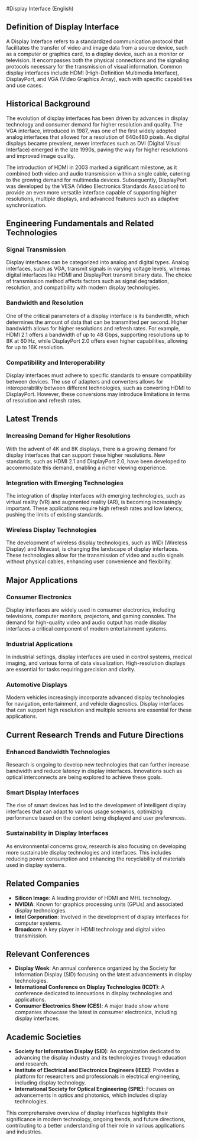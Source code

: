 #Display Interface (English)

## Definition of Display Interface

A Display Interface refers to a standardized communication protocol that facilitates the transfer of video and image data from a source device, such as a computer or graphics card, to a display device, such as a monitor or television. It encompasses both the physical connections and the signaling protocols necessary for the transmission of visual information. Common display interfaces include HDMI (High-Definition Multimedia Interface), DisplayPort, and VGA (Video Graphics Array), each with specific capabilities and use cases.

## Historical Background

The evolution of display interfaces has been driven by advances in display technology and consumer demand for higher resolution and quality. The VGA interface, introduced in 1987, was one of the first widely adopted analog interfaces that allowed for a resolution of 640x480 pixels. As digital displays became prevalent, newer interfaces such as DVI (Digital Visual Interface) emerged in the late 1990s, paving the way for higher resolutions and improved image quality.

The introduction of HDMI in 2003 marked a significant milestone, as it combined both video and audio transmission within a single cable, catering to the growing demand for multimedia devices. Subsequently, DisplayPort was developed by the VESA (Video Electronics Standards Association) to provide an even more versatile interface capable of supporting higher resolutions, multiple displays, and advanced features such as adaptive synchronization.

## Engineering Fundamentals and Related Technologies

### Signal Transmission

Display interfaces can be categorized into analog and digital types. Analog interfaces, such as VGA, transmit signals in varying voltage levels, whereas digital interfaces like HDMI and DisplayPort transmit binary data. The choice of transmission method affects factors such as signal degradation, resolution, and compatibility with modern display technologies.

### Bandwidth and Resolution

One of the critical parameters of a display interface is its bandwidth, which determines the amount of data that can be transmitted per second. Higher bandwidth allows for higher resolutions and refresh rates. For example, HDMI 2.1 offers a bandwidth of up to 48 Gbps, supporting resolutions up to 8K at 60 Hz, while DisplayPort 2.0 offers even higher capabilities, allowing for up to 16K resolution.

### Compatibility and Interoperability

Display interfaces must adhere to specific standards to ensure compatibility between devices. The use of adapters and converters allows for interoperability between different technologies, such as converting HDMI to DisplayPort. However, these conversions may introduce limitations in terms of resolution and refresh rates.

## Latest Trends

### Increasing Demand for Higher Resolutions

With the advent of 4K and 8K displays, there is a growing demand for display interfaces that can support these higher resolutions. New standards, such as HDMI 2.1 and DisplayPort 2.0, have been developed to accommodate this demand, enabling a richer viewing experience.

### Integration with Emerging Technologies

The integration of display interfaces with emerging technologies, such as virtual reality (VR) and augmented reality (AR), is becoming increasingly important. These applications require high refresh rates and low latency, pushing the limits of existing standards.

### Wireless Display Technologies

The development of wireless display technologies, such as WiDi (Wireless Display) and Miracast, is changing the landscape of display interfaces. These technologies allow for the transmission of video and audio signals without physical cables, enhancing user convenience and flexibility.

## Major Applications

### Consumer Electronics

Display interfaces are widely used in consumer electronics, including televisions, computer monitors, projectors, and gaming consoles. The demand for high-quality video and audio output has made display interfaces a critical component of modern entertainment systems.

### Industrial Applications

In industrial settings, display interfaces are used in control systems, medical imaging, and various forms of data visualization. High-resolution displays are essential for tasks requiring precision and clarity.

### Automotive Displays

Modern vehicles increasingly incorporate advanced display technologies for navigation, entertainment, and vehicle diagnostics. Display interfaces that can support high resolution and multiple screens are essential for these applications.

## Current Research Trends and Future Directions

### Enhanced Bandwidth Technologies

Research is ongoing to develop new technologies that can further increase bandwidth and reduce latency in display interfaces. Innovations such as optical interconnects are being explored to achieve these goals.

### Smart Display Interfaces

The rise of smart devices has led to the development of intelligent display interfaces that can adapt to various usage scenarios, optimizing performance based on the content being displayed and user preferences.

### Sustainability in Display Interfaces

As environmental concerns grow, research is also focusing on developing more sustainable display technologies and interfaces. This includes reducing power consumption and enhancing the recyclability of materials used in display systems.

## Related Companies

- **Silicon Image**: A leading provider of HDMI and MHL technology.
- **NVIDIA**: Known for graphics processing units (GPUs) and associated display technologies.
- **Intel Corporation**: Involved in the development of display interfaces for computer systems.
- **Broadcom**: A key player in HDMI technology and digital video transmission.

## Relevant Conferences

- **Display Week**: An annual conference organized by the Society for Information Display (SID) focusing on the latest advancements in display technologies.
- **International Conference on Display Technologies (ICDT)**: A conference dedicated to innovations in display technologies and applications.
- **Consumer Electronics Show (CES)**: A major trade show where companies showcase the latest in consumer electronics, including display interfaces.

## Academic Societies

- **Society for Information Display (SID)**: An organization dedicated to advancing the display industry and its technologies through education and research.
- **Institute of Electrical and Electronics Engineers (IEEE)**: Provides a platform for researchers and professionals in electrical engineering, including display technology.
- **International Society for Optical Engineering (SPIE)**: Focuses on advancements in optics and photonics, which includes display technologies. 

This comprehensive overview of display interfaces highlights their significance in modern technology, ongoing trends, and future directions, contributing to a better understanding of their role in various applications and industries.